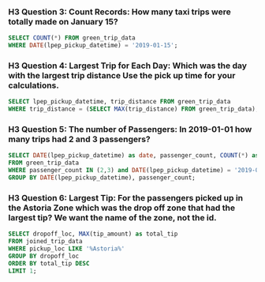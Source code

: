 ### H3 Question 3: Count Records: How many taxi trips were totally made on January 15?

```sql
SELECT COUNT(*) FROM green_trip_data
WHERE DATE(lpep_pickup_datetime) = '2019-01-15';
```

### H3 Question 4: Largest Trip for Each Day: Which was the day with the largest trip distance Use the pick up time for your calculations.

```sql
SELECT lpep_pickup_datetime, trip_distance FROM green_trip_data
WHERE trip_distance = (SELECT MAX(trip_distance) FROM green_trip_data);
```

### H3 Question 5: The number of Passengers: In 2019-01-01 how many trips had 2 and 3 passengers?

```sql
SELECT DATE(lpep_pickup_datetime) as date, passenger_count, COUNT(*) as trip_count
FROM green_trip_data
WHERE passenger_count IN (2,3) and DATE(lpep_pickup_datetime) = '2019-01-01'
GROUP BY DATE(lpep_pickup_datetime), passenger_count;
```

### H3 Question 6: Largest Tip: For the passengers picked up in the Astoria Zone which was the drop off zone that had the largest tip? We want the name of the zone, not the id.

```sql
SELECT dropoff_loc, MAX(tip_amount) as total_tip
FROM joined_trip_data
WHERE pickup_loc LIKE '%Astoria%'
GROUP BY dropoff_loc
ORDER BY total_tip DESC
LIMIT 1;
```
